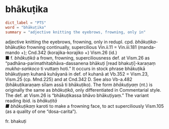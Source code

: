 # bhākuṭika

``` toml
dict_label = "PTS"
word = "bhākuṭika"
summary = "adjective knitting the eyebrows, frowning, only in"
```

adjective knitting the eyebrows, frowning, only in redupl. cpd. *bhākuṭika\-* bhākuṭiko frowning continually, supercilious Vin.ii.11 = Vin.iii.181 (manda\-mando \+); Cnd.342 (korajika\-korajiko \+) Vism.26 (id.)  
■ f. *bhākuṭikā* a frown, frowning, superciliousness def. at Vism.26 as “padhāna\-parimathitabhāva\-dassanena bhākuṭi [read bhakuṭi]\-karaṇaṃ *mukha\-saṅkoco* ti vuttaṃ hoti.” It occurs in stock phrase bhākuṭikā bhākuṭiyaṃ kuhanā kuhāyanā in def. of kuhanā at Vb.352 = Vism.23, Vism.25 (cp. Mnd.225) and at Cnd.342 D. See also Vb\-a.482 (bhākuṭikaraṇaṃ sīlam assā ti bhākuṭiko). The form *bhākuṭiyaṃ* (nt.) is originally the same as *bhākuṭikā*, only differentiated in Commentarial style. The def. at Vism.26 is “bhākuṭikassa bhāvo bhākuṭiyaṃ.” The variant reading ibid. is *bhākuṭitā  
■ bhākuṭikaṃ* karoti to make a frowning face, to act superciliously Vism.105 (as a quality of one “dosa\-carita”).

fr. bhakuṭi


